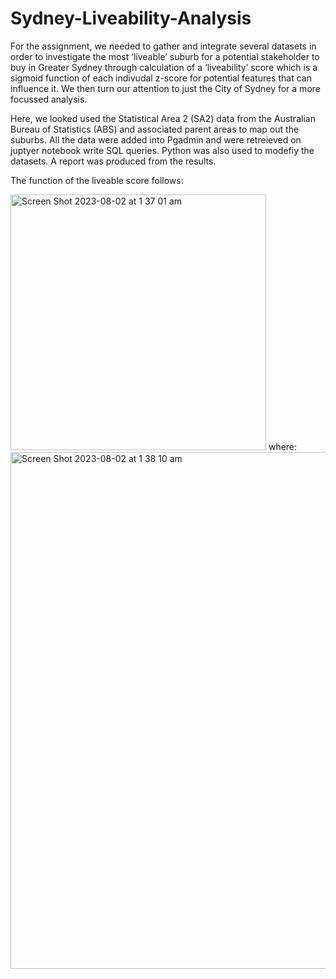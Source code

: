 # Sydney-Liveability-Analysis
For the assignment, we needed to gather and integrate several datasets in order to investigate the most ‘liveable’ suburb for a potential stakeholder to buy in Greater Sydney through calculation of a ‘liveability’ score which is a sigmoid function of each indivudal z-score for potential features that can influence it. We then turn our attention to just the City of Sydney for a more focussed analysis. 

Here, we looked used the Statistical Area 2 (SA2) data from the Australian Bureau of Statistics (ABS) and associated parent areas to map out the suburbs. All the data were added into Pgadmin and were retreieved on juptyer notebook write SQL queries. Python was also used to modefiy the datasets. A report was produced from the results.

The function of the liveable score follows:

<img width="409" alt="Screen Shot 2023-08-02 at 1 37 01 am" src="https://media.github.sydney.edu.au/user/13526/files/9c2927f0-75a1-45e1-baad-0a8645de84ff">
where:

<img width="827" alt="Screen Shot 2023-08-02 at 1 38 10 am" src="https://media.github.sydney.edu.au/user/13526/files/f92ec3a8-102a-4400-b051-e64bf86b658b">
